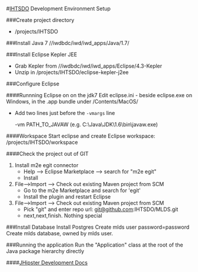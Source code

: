
#[IHTSDO](http://www.ihtsdo.org "IHTSDO") Development Environment Setup

###Create project directory
- /projects/IHTSDO

###Install Java 7
//iwdbdc/iwd/iwd_apps/Java/1.7/


###Install Eclipse Kepler JEE
- Grab Kepler from //iwdbdc/iwd/iwd_apps/Eclipse/4.3-Kepler
- Unzip in /projects/IHTSDO/eclipse-kepler-j2ee


###Configure Eclipse

####Runnning Eclipse on on the jdk7
Edit eclipse.ini - beside eclipse.exe on Windows, in the .app bundle under /Contents/MacOS/
- Add two lines just before the `-vmargs` line

	-vm
	PATH_TO_JAVAW (e.g. C:\Java\JDK\1.6\bin\javaw.exe)
	
####Workspace
Start eclipse and create Eclipse workspace: /projects/IHTSDO/workspace

####Check the project out of GIT
1. Install m2e egit connector 
	- Help --> Eclipse Marketplace --> search for "m2e egit"
	- Install
2. File-->Import --> Check out existing Maven project from SCM
	- Go to the m2e Marketplace and search for 'egit'
	- Install the plugin and restart Eclipse
3. File-->Import --> Check out existing Maven project from SCM
	- Pick "git" and enter repo url: git@github.com:IHTSDO/MLDS.git
	- next,next,finish.  Nothing special


###Install Database
Install Postgres
Create mlds user password=password
Create mlds database, owned by mlds user.

###Running the application
Run the "Application" class at the root of the Java package hierarchy directly

####[JHipster Development Docs](http://jhipster.github.io/development.html "JHipster Development Docs")


